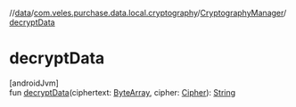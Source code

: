 //[data](../../../index.md)/[com.veles.purchase.data.local.cryptography](../index.md)/[CryptographyManager](index.md)/[decryptData](decrypt-data.md)

# decryptData

[androidJvm]\
fun [decryptData](decrypt-data.md)(ciphertext: [ByteArray](https://kotlinlang.org/api/latest/jvm/stdlib/kotlin/-byte-array/index.html), cipher: [Cipher](https://developer.android.com/reference/kotlin/javax/crypto/Cipher.html)): [String](https://kotlinlang.org/api/latest/jvm/stdlib/kotlin/-string/index.html)
